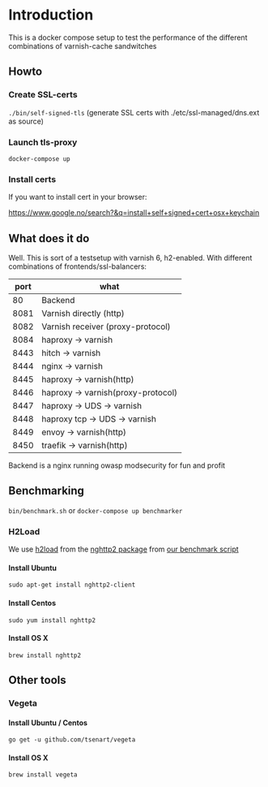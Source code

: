 # Introduction

This is a docker compose setup to test the performance of the different combinations of varnish-cache sandwitches

## Howto

### Create SSL-certs
` ./bin/self-signed-tls ` (generate SSL certs with ./etc/ssl-managed/dns.ext as source)

### Launch tls-proxy
` docker-compose up `

### Install certs

If you want to install cert in your browser:

https://www.google.no/search?&q=install+self+signed+cert+osx+keychain

## What does it do

Well. This is sort of a testsetup with varnish 6, h2-enabled. With different combinations
of frontends/ssl-balancers:

|port|what|
|----|----|
|80| Backend
|8081| Varnish directly (http)
|8082| Varnish receiver (proxy-protocol)
|8084| haproxy -> varnish
|8443| hitch -> varnish
|8444| nginx -> varnish
|8445| haproxy -> varnish(http)
|8446| haproxy -> varnish(proxy-protocol)
|8447| haproxy -> UDS -> varnish
|8448| haproxy tcp -> UDS -> varnish
|8449| envoy -> varnish(http)
|8450| traefik -> varnish(http)

Backend is a nginx running owasp modsecurity for fun and profit

## Benchmarking

`bin/benchmark.sh` or `docker-compose up benchmarker`

### H2Load

We use [h2load](https://nghttp2.org/documentation/h2load.1.html#) from the
[nghttp2 package](https://github.com/nghttp2/nghttp2) from [our benchmark script](benchmark.sh)

#### Install Ubuntu

`sudo apt-get install nghttp2-client`

#### Install Centos
`sudo yum install nghttp2`

#### Install OS X
`brew install nghttp2`

## Other tools

### Vegeta

#### Install Ubuntu / Centos

`go get -u github.com/tsenart/vegeta`

#### Install OS X

`brew install vegeta`
